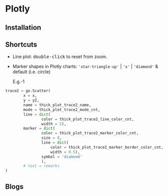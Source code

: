 # Plotly
## Installation


## Shortcuts
* Line plot: <kbd>double-click</kbd> to reset from zoom.
* Marker shapes in Plotly charts: `'star-triangle-up'` | `'x'` | `'diamond'` & default (i.e. circle)
	
	E.g.-1
```py
trace2 = go.Scatter(
        x = x,
        y = y2,
        name = thick_plot_trace2_name,
        mode = thick_plot_trace2_mode_cnt,
        line = dict(
                color = thick_plot_trace2_line_color_cnt,
                width = 2),
        marker = dict(
                color = thick_plot_trace2_marker_color_cnt,
                size = 8,
                line = dict(
                    color = thick_plot_trace2_marker_border_color_cnt,
                    width = 0.5),
                symbol = 'diamond'
                ),
        # text = remarks
)


```

## Blogs
